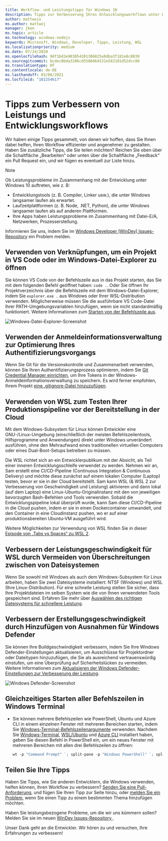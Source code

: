 ```yaml
---
title: Workflow- und Leistungstipps für Windows 10
description: Tipps zur Verbesserung Ihres Entwicklungsworkflows unter Windows 10.
author: mattwojo
ms.author: mattwoj
manager: jken
ms.topic: article
ms.technology: windows-nodejs
keywords: Microsoft, Windows, Developer, Tipps, Leistung, WSL
ms.localizationpriority: medium
ms.date: 07/24/2020
ms.openlocfilehash: 9df1bd3e903854281306825a9dba3f181e8c8030
ms.sourcegitcommit: bcdec8bda3106cd5588464531e582101d52dcc80
ms.translationtype: HT
ms.contentlocale: de-DE
ms.lasthandoff: 03/06/2021
ms.locfileid: "102254617"
---
```

# <a name="tips-for-improving-performance-and-development-workflows"></a>Tipps zum Verbessern von Leistungs und Entwicklungsworkflows

Wir haben einige Tipps gesammelt, von denen wir hoffen, dass Sie Ihnen dabei helfen, Ihren Workflow effizienter und angenehmer zu gestalten. Haben Sie zusätzliche Tipps, die Sie teilen möchten? Reichen Sie oben über die Schaltfläche „Bearbeiten“ oder unten über die Schaltfläche „Feedback“ ein Pull Request ein, und wir fügen es eventuell zur Liste hinzu.

> [!NOTE]
> Ob Leistungsprobleme im Zusammenhang mit der Entwicklung unter Windows 10 auftreten, wie z. B:
> - Entwicklungstools (z. B. Compiler, Linker usw.), die unter Windows langsamer laufen als erwartet.
> - Laufzeitplattformen (z. B. Node, .NET, Python), die unter Windows langsamer laufen als auf anderen Plattformen.
> - Ihre Apps haben Leistungsprobleme im Zusammenhang mit Datei-E/A, Netzwerken, Prozesserstellung. 
> 
> Informieren Sie uns, indem Sie im [Windows Developer (WinDev) Issues-Repository](https://github.com/microsoft/WinDev) ein Problem melden.

## <a name="use-shortcuts-to-open-a-project-in-vs-code-or-windows-file-explorer"></a>Verwenden von Verknüpfungen, um ein Projekt in VS Code oder im Windows-Datei-Explorer zu öffnen

Sie können VS Code von der Befehlszeile aus in das Projekt starten, das Sie mit dem folgenden Befehl geöffnet haben: `code .`. Oder Sie öffnen Ihr Projektverzeichnis über die Befehlszeile mit dem Windows-Datei-Explorer, indem Sie `explorer.exe .` aus Windows oder Ihrer WSL-Distribution verwenden. Möglicherweise müssen Sie die ausführbare VS Code-Datei Ihrer PATH-Umgebungsvariablen hinzufügen, wenn sie nicht standardmäßig funktioniert. Weitere Informationen zum [Starten von der Befehlszeile aus](https://code.visualstudio.com/docs/editor/command-line#_launching-from-command-line).

![Windows-Datei-Explorer-Screenshot](../images/wsl-file-explorer.png)

## <a name="use-the-credential-manager-to-your-streamline-authentication-process"></a>Verwenden der Anmeldeinformationsverwaltung zur Optimierung Ihres Authentifizierungsvorgangs

Wenn Sie Git für die Versionskontrolle und Zusammenarbeit verwenden, können Sie Ihren Authentifizierungsprozess optimieren, indem Sie [Git Credential Manager einrichten](/windows/wsl/tutorials/wsl-git#git-credential-manager-setup), um Ihre Tokens in der Windows-Anmeldeinformationsverwaltung zu speichern. Es wird ferner empfohlen, Ihrem Projekt [eine .gitignore-Datei hinzuzufügen](/windows/wsl/tutorials/wsl-git#adding-a-git-ignore-file).

## <a name="use-wsl-for-testing-your-production-pipeline-before-deploying-to-the-cloud"></a>Verwenden von WSL zum Testen Ihrer Produktionspipeline vor der Bereitstellung in der Cloud

Mit dem Windows-Subsystem für Linux können Entwickler eine GNU-/Linux-Umgebung (einschließlich der meisten Befehlszeilentools, Hilfsprogramme und Anwendungen) direkt unter Windows unverändert ausführen, ohne den Mehraufwand eines traditionellen virtuellen Computers oder eines Dual-Boot-Setups betreiben zu müssen.

Die WSL richtet sich an ein Entwicklerpublikum mit der Absicht, als Teil einer inneren Entwicklungsschleife verwendet zu werden. Nehmen wir an, Sam erstellt eine CI/CD-Pipeline (Continuous Integration & Continuous Delivery) und möchte diese zunächst auf einem lokalen Computer (Laptop) testen, bevor er sie in der Cloud bereitstellt. Sam kann WSL (& WSL 2 zur Verbesserung von Geschwindigkeit und Leistung) aktivieren und dann lokal (auf dem Laptop) eine Linux-Ubuntu-Originalinstanz mit den von jeweiligen bevorzugten Bash-Befehlen und Tools verwenden. Sobald die Entwicklungspipeline lokal überprüft wurde, kann Sam diese CI/CD-Pipeline in die Cloud pushen, indem er sie in einen Dockercontainer umwandelt, und den Container in eine Cloudinstanz pushen, wo er auf einer produktionsbereiten Ubuntu-VM ausgeführt wird.

Weitere Möglichkeiten zur Verwendung von WSL finden Sie in dieser [Episode von „Tabs vs Spaces“ zu WSL 2](https://channel9.msdn.com/Shows/Tabs-vs-Spaces/WSL2-Code-faster-on-the-Windows-Subsystem-for-Linux).

## <a name="improve-performance-speed-for-wsl-by-not-crossing-over-file-systems"></a>Verbessern der Leistungsgeschwindigkeit für WSL durch Vermeiden von Überschreitungen zwischen von Dateisystemen

Wenn Sie sowohl mit Windows als auch dem Windows-Subsystem für Linux arbeiten, haben Sie zwei Dateisysteme installiert: NTSF (Windows) und WSL (Ihre Linux-Distribution). Für eine schnelle Leistung stellen Sie sicher, dass Ihre Projektdateien im selben System wie die von Ihnen verwendeten Tools gespeichert sind. Erfahren Sie mehr über [Auswählen des richtigen Dateisystems für schnellere Leistung](/windows/wsl/compare-versions#use-the-linux-file-system-for-faster-performance).

## <a name="improve-build-speeds-by-adding-windows-defender-exclusions"></a>Verbessern der Erstellungsgeschwindigkeit durch Hinzufügen von Ausnahmen für Windows Defender

Sie können Ihre Buildgeschwindigkeit verbessern, indem Sie Ihre Windows Defender-Einstellungen aktualisieren, um Ausschlüsse für Projektordner oder Dateitypen hinzuzufügen, die Sie als ausreichend vertrauenswürdig einstufen, um eine Überprüfung auf Sicherheitslücken zu vermeiden. Weitere Informationen zum [Aktualisieren der Windows Defender-Einstellungen zur Verbesserung der Leistung](../android/defender-settings.md).

![Windows Defender-Screenshot](../images/windows-defender-exclusions.png)

## <a name="launch-all-your-command-lines-in-windows-terminal-at-once"></a>Gleichzeitiges Starten aller Befehlszeilen in Windows Terminal

* Sie können mehrere Befehlszeilen wie PowerShell, Ubuntu und Azure CLI in einem einzelnen Fenster mit mehreren Bereichen starten, indem Sie [Windows-Terminal-Befehlszeilenargumente](/windows/terminal/command-line-arguments?tabs=powershell#multiple-panes) verwenden. Nachdem Sie [Windows-Terminal](/windows/terminal/get-started), [WSL/Ubuntu](/windows/wsl/install-win10) und [Azure CLI](/cli/azure/install-azure-cli?view=azure-cli-latest) installiert haben, geben Sie diesen Befehl in PowerShell ein, um ein neues Fenster mit mehreren Bereichen mit allen drei Befehlszeilen zu öffnen:

    ```powershell
    wt -p "Command Prompt" `; split-pane -p "Windows PowerShell" `; split-pane -H wsl.exe
    ```

## <a name="share-your-tips"></a>Teilen Sie Ihre Tipps

Haben Sie Tipps, wie Sie anderen Entwicklern, die Windows verwenden, helfen können, ihren Workflow zu verbessern? [Senden Sie eine Pull-Anforderung](https://github.com/MicrosoftDocs/windows-uwp/edit/docs/hub/dev-environment/overview.md), und fügen Sie Ihren Tipp zur Seite hinzu, oder [melden Sie ein Problem](https://github.com/MicrosoftDocs/windows-uwp/issues/new?title=&body=%0A%0A%5BEnter%20feedback%20here%5D%0A%0A%0A---%0A%23%23%23%23%20Document%20Details%0A%0A%E2%9A%A0%20*Do%20not%20edit%20this%20section.%20It%20is%20required%20for%20docs.microsoft.com%20%E2%9E%9F%20GitHub%20issue%20linking.*%0A%0A*%20ID%3A%207779352b-7b4e-dad8-7c1b-b9aba2c5e561%0A*%20Version%20Independent%20ID%3A%20a5b81b80-87a1-b6e2-8936-baf6c1a0b9c5%0A*%20Content%3A%20%5BSet%20up%20your%20Windows%2010%20development%20environment%5D(https%3A%2F%2Fdocs.microsoft.com%2Fen-us%2Fwindows%2Fdev-environment%2Foverview)%0A*%20Content%20Source%3A%20%5Bhub%2Fdev-environment%2Foverview.md%5D(https%3A%2F%2Fgithub.com%2FMicrosoftDocs%2Fwindows-uwp%2Fblob%2Fdocs%2Fhub%2Fdev-environment%2Foverview.md)%0A*%20Product%3A%20**dev-environment**%0A*%20Technology%3A%20**windows-nodejs**), wenn Sie einen Tipp zu einem bestimmten Thema hinzufügen möchten.

Haben Sie leistungsbezogene Probleme, um die wir uns kümmern sollen? Melden Sie sie im neuen [WinDev Issues-Repository ](https://github.com/microsoft/windev).

Unser Dank geht an die Entwickler. Wir hören zu und versuchen, Ihre Erfahrungen zu verbessern!
